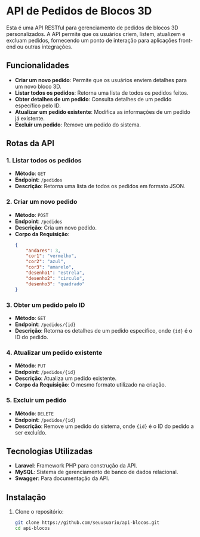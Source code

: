 # API de Pedidos de Blocos 3D

Esta é uma API RESTful para gerenciamento de pedidos de blocos 3D personalizados. A API permite que os usuários criem, listem, atualizem e excluam pedidos, fornecendo um ponto de interação para aplicações front-end ou outras integrações.

## Funcionalidades

- **Criar um novo pedido**: Permite que os usuários enviem detalhes para um novo bloco 3D.
- **Listar todos os pedidos**: Retorna uma lista de todos os pedidos feitos.
- **Obter detalhes de um pedido**: Consulta detalhes de um pedido específico pelo ID.
- **Atualizar um pedido existente**: Modifica as informações de um pedido já existente.
- **Excluir um pedido**: Remove um pedido do sistema.

## Rotas da API

### 1. Listar todos os pedidos

- **Método**: `GET`
- **Endpoint**: `/pedidos`
- **Descrição**: Retorna uma lista de todos os pedidos em formato JSON.

### 2. Criar um novo pedido

- **Método**: `POST`
- **Endpoint**: `/pedidos`
- **Descrição**: Cria um novo pedido.
- **Corpo da Requisição**:
    ```json
    {
        "andares": 3,
        "cor1": "vermelho",
        "cor2": "azul",
        "cor3": "amarelo",
        "desenho1": "estrela",
        "desenho2": "circulo",
        "desenho3": "quadrado"
    }
    ```

### 3. Obter um pedido pelo ID

- **Método**: `GET`
- **Endpoint**: `/pedidos/{id}`
- **Descrição**: Retorna os detalhes de um pedido específico, onde `{id}` é o ID do pedido.

### 4. Atualizar um pedido existente

- **Método**: `PUT`
- **Endpoint**: `/pedidos/{id}`
- **Descrição**: Atualiza um pedido existente.
- **Corpo da Requisição**: O mesmo formato utilizado na criação.

### 5. Excluir um pedido

- **Método**: `DELETE`
- **Endpoint**: `/pedidos/{id}`
- **Descrição**: Remove um pedido do sistema, onde `{id}` é o ID do pedido a ser excluído.

## Tecnologias Utilizadas

- **Laravel**: Framework PHP para construção da API.
- **MySQL**: Sistema de gerenciamento de banco de dados relacional.
- **Swagger**: Para documentação da API.

## Instalação

1. Clone o repositório:
   ```bash
   git clone https://github.com/seuusuario/api-blocos.git
   cd api-blocos
